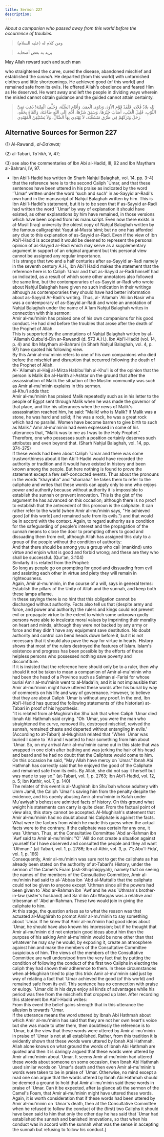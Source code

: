 ```yaml
---
title: Sermon 227
description: 
---
```


*About a companion who passed away from this world before the occurrence
of troubles.*

> ومن كلام له (عليه السلام)

> يريد به بعض أصحابه

May Allah reward such and such man

who straightened the curve, cured the disease, abandoned mischief and
established the *sunnah*. He departed (from this world) with untarnished
clothes and little shortcomings. He achieved good (of this world) and
remained safe from its evils. He offered Allah\'s obedience and feared
Him as He deserved. He went away and left the people in dividing ways
wherein the misled cannot obtain guidance and the guided cannot attain
certainty.

> لله بلادُ فُلاَن، فَلَقَدْ قَوَّمَ الاْوَدَ، وَدَاوَى الْعَمَدَ، وَأَقَامَ السُّنَّةَ، وَخَلَّفَ الْفِتْنَةَ!
> ذَهَبَ نَقِيَّ الثَّوْبِ، قَلِيلَ الْعَيْبِ، أَصَابَ خَيْرَهَا، وَسَبَقَ شَرَّهَا، أَدَّى إِلَى اللهِ طَاعَتَهُ،
> وَاتَّقَاهُ بِحَقِّهِ، رَحَلَ وَتَرَكَهُمْ فِي طُرُق مَتَشَعِّبَة، لاَ يَهْتَدِي بِهَا الضَّالُّ، وَلاَ يَسْتَيْقِنُ
> الْمُهْتَدِي.

## Alternative Sources for Sermon 227

\(1\) Al-Rawandi, *al-Da'awat;*

\(2\) al-Tabari, *Ta\'rikh,* V, 47;

\(3\) see also the commentaries of Ibn Abi al-Hadid, III, 92 and Ibn
Maytham al-Bahrani, IV, 97.

-  Ibn Abi\'l-Hadid
    has written (in Sharh Nahjul Balaghah, vol. 14, pp. 3-4) that the
    reference here is to the second Caliph \`Umar, and that these
    sentences have been uttered in his praise as indicated by the word
    \'\`Umar\' written under the word \'such and such\' in as-Sayyid
    ar-Radi\'s own hand in the manuscript of Nahjul Balaghah written by
    him. This is Ibn Abi\'l-Hadid\'s statement, but it is to be seen
    that if as-Sayyid ar-Radi had written the word \'\`Umar\' by way of
    explanation it should have existed, as other explanations by him
    have remained, in those versions which have been copied from his
    manuscript. Even now there exists in al-Musil (Iraq) university the
    oldest copy of Nahjul Balaghah written by the famous calligraphist
    Yaqut al-Musta\`simi; but no one has afforded any clue to this
    explanation of as-Sayyid ar-Radi. Even if the view of Ibn
    Abi\'l-Hadid is accepted it would be deemed to represent the
    personal opinion of as-Sayyid ar-Radi which may serve as a
    supplementary argument in support of an original argument but this
    personal view cannot be assigned any regular importance.\
    It is strange that two and a half centuries after as-Sayyid ar-Radi
    namely in the seventh century A.H., Ibn Abi\'l Hadid makes the
    statement that the reference here is to Caliph \`Umar and that
    as-Sayyid ar-Radi himself had so indicated, as a result of which
    some other annotators also followed the same line, but the
    contemporaries of as-Sayyid ar-Radi who wrote about Nahjul Balaghah
    have given no such indication in their writings although as
    contemporaries they should have had better information about
    as-Sayyid Ar-Radi\'s writing. Thus, al-\`Allamah \`Ali ibn Nasir who
    was a contemporary of as-Sayyid ar-Radi and wrote an annotation of
    Nahjul Balaghah under the name of A\`lam Nahjul Balaghah writes in
    connection with this sermon:\
    Amir al-mu\'minin has praised one of his own companions for his good
    conduct. He had died before the troubles that arose after the death
    of the Prophet of Allah.\
    This is supported by the annotations of Nahjul Balaghah written by
    al-\`Allamah Qutbu\'d-Din ar-Rawandi (d. 573 A.H.). Ibn Abi\'l-Hadid
    (vol. 14, p. 4) and Ibn Maytham al-Bahrani (in Sharh Nahjul
    Balaghah, vol. 4, p. 97) have quoted his following view.\
    By this Amir al-mu\'minin refers to one of his own companions who
    died before the mischief and disruption that occurred following the
    death of the Prophet of Allah.\
    Al-\`Allamah al-Hajj al-Mirza Habibu\'llah al-Khu\'i is of the
    opinion that the person is Malik ibn al-Harith al-Ashtar on the
    ground that after the assassination of Malik the situation of the
    Muslim community was such as Amir al-mu\'minin explains in this
    sermon.\
    al-Khu\'i adds that:\
    Amir al-mu\'minin has praised Malik repeatedly such as in his letter
    to the people of Egypt sent through Malik when he was made the
    governor of that place, and like his utterances when the news of
    Malik\'s assassination reached him, he said: \"Malik! who is Malik?
    If Malik was a stone, he was hard and solid; if he was a rock, he
    was a great rock which had no parallel. Women have become barren to
    give birth to such as Malik.\" Amir al-mu\'minin had even expressed
    in some of his utterances that, \"Malik was to me as I was to the
    Holy Prophet.\" Therefore, one who possesses such a position
    certainly deserves such attributes and even beyond that. (Sharh
    Nahjul Balaghah, vol. 14, pp. 374-375)\
    If these words had been about Caliph \`Umar and there was some
    trustworthiness about it Ibn Abi\'l-Hadid would have recorded the
    authority or tradition and it would have existed in history and been
    known among the people. But here nothing is found to prove the
    statement except a few self-concocted events. Thus about the
    pronouns in the words \"khayraha\" and \"sharraha\" he takes them to
    refer to the caliphate and writes that these words can apply only to
    one who enjoys power and authority because without authority it is
    impossible to establish the sunnah or prevent innovation. This is
    the gist of the argument he has advanced on this occasion; although
    there is no proof to establish that the antecedent of this pronoun
    is the caliphate. It can rather refer to the world (when Amir
    al-mu\'minin says, \"He achieved good \[of this world\] and remained
    safe from its evils.\") and that would be in accord with the
    context. Again, to regard authority as a condition for the
    safeguarding of people\'s interest and the propagation of the sunnah
    means to close the door to prompting others to good and dissuading
    them from evil, although Allah has assigned this duty to a group of
    the people without the condition of authority:\
    And that there should be among you a group who call (mankind) unto
    virtue and enjoin what is good and forbid wrong; and these are they
    who shall be successful. (Qur\'an, 3:104)\
    Similarly it is related from the Prophet:\
    So long as people go on prompting for good and dissuading from evil
    and assisting each other in virtue and piety they will remain in
    righteousness.\
    Again, Amir al-mu\'minin, in the course of a will, says in general
    terms: Establish the pillars of the Unity of Allah and the sunnah,
    and keep both these lamps aflame.\
    In these sayings there is no hint that this obligation cannot be
    discharged without authority. Facts also tell us that (despite army
    and force, and power and authority) the rulers and kings could not
    prevent evil or propagate virtue to the extent to which some unknown
    godly persons were able to inculcate moral values by imprinting
    their morality on heart and minds, although they were not backed by
    any army or force and they didn\'t have any equipment save
    destitution. No doubt authority and control can bend heads down
    before it, but it is not necessary that it should also pave the way
    for virtue in hearts. History shows that most of the rulers
    destroyed the features of Islam. Islam\'s existence and progress has
    been possible by the efforts of those helpless persons who possessed
    nothing save poverty and discomfiture.\
    If it is insisted that the reference here should only be to a ruler,
    then why should it not be taken to mean a companion of Amir
    al-mu\'minin who had been the head of a Province such as Salman
    al-Farisi for whose burial Amir al-mu\'minin went to al-Mada\'in;
    and it is not implausible that Amir al-mu\'minin might have uttered
    these words after his burial by way of comments on his life and way
    of governance. However, to believe that they are about Caliph \`Umar
    is without any proof. In the end, Ibn Abi\'l-Hadid has quoted the
    following statements of (the historian) at-Tabari in proof of his
    hypothesis:\
    \"It is related from al-Mughirah ibn Shu\`bah that when Caliph
    \`Umar died Ibnah Abi Hathmah said crying. \"Oh \`Umar, you were the
    man who straightened the curve, removed ills, destroyed mischief,
    revived the sunnah, remained chaste and departed without entangling
    in evils.\' (According to at-Tabari) al-Mughirah related that \"When
    \`Umar was buried I came to \`Ali and I wanted to hear something
    from him about \`Umar. So, on my arrival Amir al-mu\'minin came out
    in this state that was wrapped in one cloth after bathing and was
    jerking the hair of his head and beard and he had no doubt that the
    Caliphate would come to him. On this occasion he said, \"May Allah
    have mercy on \`Umar.\" Ibnah Abi Hathmah has correctly said that he
    enjoyed the good of the Caliphate and remained safe from its evils.
    By Allah, she did not say it herself but was made to say so.\"
    (at-Tabari, vol. 1, p. 2763; Ibn Abi\'l-Hadid, vol. 12, p. 5; Ibn
    Kathir, vol. 7, p. 140)\
    The relater of this event is al-Mughirah ibn Shu\`bah whose adultery
    with Umm Jamil, the Caliph \`Umar\'s saving him from the penalty
    despite the evidence, and his openly abusing Amir al-mu\'minin in
    Kufah under Mu\`awiyah\'s behest are admitted facts of history. On
    this ground what weight his statements can carry is quite clear.
    From the factual point of view also, this story cannot be accepted.
    Al-Mughirah\'s statement that Amir al-mu\'minin had no doubt about
    his Caliphate is against the facts. What were the factors from which
    he made this guess when the actual facts were to the contrary. If
    the caliphate was certain for any one, it was \`Uthman. Thus, at the
    Consultative Committee \`Abd ar-Rahman ibn \`Awf said to Amir
    al-mu\'minin: \"O\' \`Ali! do not create a situation against
    yourself for I have observed and consulted the people and they all
    want \`Uthman.\" (at-Tabari, vol. 1, p. 2786; Ibn al-Athir, vol.
    3, p. 71; Abu\'l-Fida\', vol. 1, p. 166)\
    Consequently, Amir al-mu\'minin was sure not to get the caliphate as
    has already been stated on the authority of at-Tabari\'s History,
    under the sermon of the Camel\'s Foam (ash-Shiqshiqiyyah), namely
    that on seeing the names of the members of the Consultative
    Committee, Amir al-mu\'minin had said to al-\`Abbas ibn \`Abd
    al-Muttalib that the caliphate could not be given to anyone except
    \`Uthman since all the powers had been given to \`Abd ar-Rahman ibn
    \`Awf and he was \`Uthman\'s brother-in-law (sister\'s husband) and
    Sa\`d ibn Abi Waqqas was a relative and tribesman of \`Abd
    ar-Rahman. These two would join in giving the caliphate to him.\
    At this stage, the question arises as to what the reason was that
    actuated al-Mughirah to prompt Amir al-mu\'minin to say something
    about \`Umar. If he knew that Amir al-mu\'minin had good ideas about
    \`Umar, he should have also known his impression; but if he thought
    that Amir al-mu\'minin did not entertain good ideas about him then
    the purpose of his asking Amir al-mu\'minin would be none other than
    that whatever he may say he would, by exposing it, create an
    atmosphere against him and make the members of the Consultative
    Committee suspicious of him. The views of the members of the
    Consultative Committee are well understood from the very fact that
    by putting the condition of following the conduct of the first two
    Caliphs in electing the caliph they had shown their adherence to
    them. In these circumstances when al-Mughirah tried to play this
    trick Amir al-mu\'minin said just by way of relating a fact that
    \`Umar achieved the good (of this world) and remained safe from its
    evil. This sentence has no connection with praise or eulogy. \`Umar
    did in his days enjoy all kinds of advantages while his period was
    free from the mischiefs that cropped up later. After recording this
    statement Ibn Abi\'l-Hadid writes:\
    From this event the belief gains strength that in this utterance the
    allusion is towards \`Umar.\
    If the utterance means the word uttered by Ibnah Abi Hathmah about
    which Amir al-mu\'minin has said that they are not her own heart\'s
    voice but she was made to utter them, then doubtlessly the reference
    is to \`Umar, but the view that these words were uttered by Amir
    al-mu\'minin in praise of \`Umar is not at all established. Rather,
    from this tradition it is evidently shown that these words were
    uttered by Ibnah Abi Hathmah. Allah alone knows on what ground the
    words of Ibnah Abi Hathmah are quoted and then it is daringly argued
    that these words were uttered by Amir al-mu\'minin about \`Umar. It
    seems Amir al-mu\'minin had uttered these words about someone on
    some occasion, then Ibnah Abi Hathmah used similar words on
    \`Umar\'s death and then even Amir al-mu\'minin\'s words were taken
    to be in praise of \`Umar. Otherwise, no mind except a mad one can
    argue that the words uttered by Ibnah Abi Hathmah should be deemed a
    ground to hold that Amir al-mu\'minin said these words in praise of
    \`Umar. Can it be expected, after (a glance at) the sermon of the
    Camel\'s Foam, that Amir al-mu\'minin might have uttered these
    words. Again, it is worth consideration that if these words had been
    uttered by Amir al-mu\'minin on \`Umar\'s death, then at the
    Consultative Committee when he refused to follow the conduct of the
    (first) two Caliphs it should have been said to him that only the
    other day he has said that \`Umar had established the sunnah and
    banished innovations, so that when his conduct was in accord with
    the sunnah what was the sense in accepting the sunnah but refusing
    to follow his conduct.]